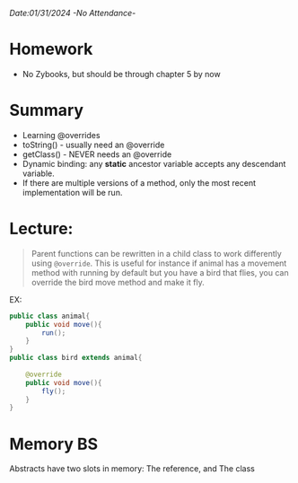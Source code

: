 *Date:01/31/2024*
*-No Attendance-*
# Homework

- No Zybooks, but should be through chapter 5 by now

# **Summary**
- Learning @overrides
- toString() - usually need an @override
- getClass() - NEVER needs an @override
- Dynamic binding: any **static** ancestor variable accepts any descendant variable.
- If there are multiple versions of a method, only the most recent implementation will be run.

# **Lecture:**

> Parent functions can be rewritten in a child class to work differently using `@override`.
> This is useful for instance if animal has a movement method with running by default but you have a bird that flies, you can override the bird move method and make it fly.

EX:

```java
public class animal{
	public void move(){
		run();
	}
}
public class bird extends animal{
	
	@override
	public void move(){
		fly();
	}
}
```

# Memory BS
Abstracts have two slots in memory: The reference, and The class
